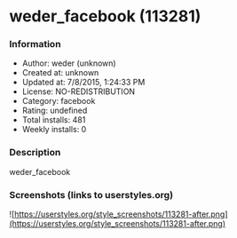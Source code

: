# weder_facebook (113281)

### Information
- Author: weder (unknown)
- Created at: unknown
- Updated at: 7/8/2015, 1:24:33 PM
- License: NO-REDISTRIBUTION
- Category: facebook
- Rating: undefined
- Total installs: 481
- Weekly installs: 0


### Description
weder_facebook


### Screenshots (links to userstyles.org)
![https://userstyles.org/style_screenshots/113281-after.png](https://userstyles.org/style_screenshots/113281-after.png)


